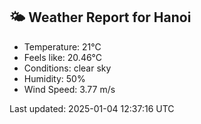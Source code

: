 <!-- WEATHER-START -->
## 🌤 Weather Report for Hanoi

- Temperature: 21°C
- Feels like: 20.46°C
- Conditions: clear sky
- Humidity: 50%
- Wind Speed: 3.77 m/s

Last updated: 2025-01-04 12:37:16 UTC
<!-- WEATHER-END -->
